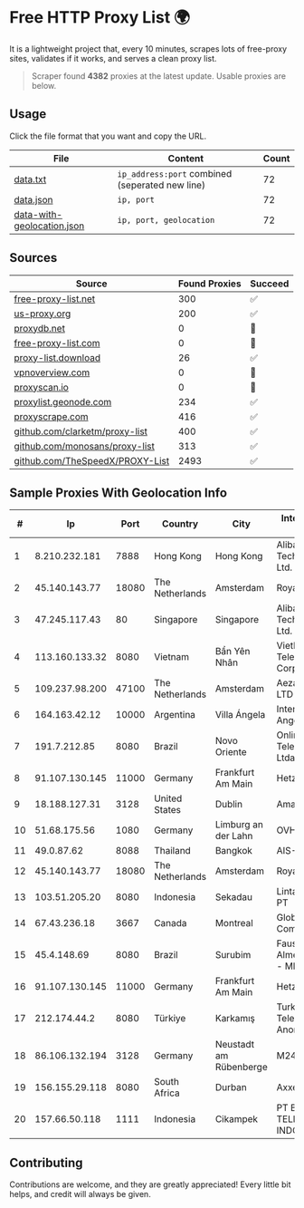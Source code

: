 
# Free HTTP Proxy List 🌍

It is a lightweight project that, every 10 minutes, scrapes lots of free-proxy sites, validates if it works, and serves a clean proxy list.


> Scraper found **4382** proxies at the latest update. Usable proxies are below.

## Usage

Click the file format that you want and copy the URL.


|File|Content|Count|
|----|-------|-----|
|[data.txt](https://raw.githubusercontent.com/themiralay/Proxy-List-World/master/data.txt)|`ip_address:port` combined (seperated new line)|72|
|[data.json](https://raw.githubusercontent.com/themiralay/Proxy-List-World/master/data.json)|`ip, port`|72|
|[data-with-geolocation.json](https://raw.githubusercontent.com/themiralay/Proxy-List-World/master/data-with-geolocation.json)|`ip, port, geolocation`|72|

## Sources

|Source|Found Proxies|Succeed|
|------|-------------|-------|
|[free-proxy-list.net](https://free-proxy-list.net)|300|✅|
|[us-proxy.org](https://www.us-proxy.org)|200|✅|
|[proxydb.net](http://proxydb.net)|0|🚫|
|[free-proxy-list.com](https://free-proxy-list.com/?page=&port=&type%5B%5D=http&type%5B%5D=https&up_time=0&search=Search)|0|🚫|
|[proxy-list.download](https://www.proxy-list.download/HTTP)|26|✅|
|[vpnoverview.com](https://vpnoverview.com/privacy/anonymous-browsing/free-proxy-servers)|0|🚫|
|[proxyscan.io](https://www.proxyscan.io)|0|🚫|
|[proxylist.geonode.com](https://proxylist.geonode.com/api/proxy-list?limit=300&page=1&sort_by=lastChecked&sort_type=desc&protocols=http,https)|234|✅|
|[proxyscrape.com](https://api.proxyscrape.com/v2/?request=displayproxies&protocol=http&timeout=10000&country=all&ssl=all&anonymity=all)|416|✅|
|[github.com/clarketm/proxy-list](https://raw.githubusercontent.com/clarketm/proxy-list/master/proxy-list-raw.txt)|400|✅|
|[github.com/monosans/proxy-list](https://raw.githubusercontent.com/monosans/proxy-list/main/proxies/http.txt)|313|✅|
|[github.com/TheSpeedX/PROXY-List](https://raw.githubusercontent.com/TheSpeedX/PROXY-List/master/http.txt)|2493|✅|


## Sample Proxies With Geolocation Info

|#|Ip|Port|Country|City|Internet Service Provider|
|-|--|----|-------|----|-------------------------|
|1|8.210.232.181|7888|Hong Kong|Hong Kong|Alibaba (US) Technology Co., Ltd.|
|2|45.140.143.77|18080|The Netherlands|Amsterdam|RoyaleHosting BV|
|3|47.245.117.43|80|Singapore|Singapore|Alibaba (US) Technology Co., Ltd.|
|4|113.160.133.32|8080|Vietnam|Bẩn Yên Nhân|VietNam Post and Telecom Corporation|
|5|109.237.98.200|47100|The Netherlands|Amsterdam|Aeza International LTD|
|6|164.163.42.12|10000|Argentina|Villa Ángela|Interret Villa Angela SRL|
|7|191.7.212.85|8080|Brazil|Novo Oriente|Online Telecomunicacoes Ltda|
|8|91.107.130.145|11000|Germany|Frankfurt Am Main|Hetzner Online AG|
|9|18.188.127.31|3128|United States|Dublin|Amazon.com, Inc.|
|10|51.68.175.56|1080|Germany|Limburg an der Lahn|OVH SAS|
|11|49.0.87.62|8088|Thailand|Bangkok|AIS-Fibre|
|12|45.140.143.77|18080|The Netherlands|Amsterdam|RoyaleHosting BV|
|13|103.51.205.20|8080|Indonesia|Sekadau|Lintas Data Prima, PT|
|14|67.43.236.18|3667|Canada|Montreal|GloboTech Communications|
|15|45.4.148.69|8080|Brazil|Surubim|Fausto Silva de Almeida Serviços - ME|
|16|91.107.130.145|11000|Germany|Frankfurt Am Main|Hetzner Online AG|
|17|212.174.44.2|8080|Türkiye|Karkamış|Turk Telekomunikasyon Anonim Sirketi|
|18|86.106.132.194|3128|Germany|Neustadt am Rübenberge|M247 Europe SRL|
|19|156.155.29.118|8080|South Africa|Durban|AxxessNetworks|
|20|157.66.50.118|1111|Indonesia|Cikampek|PT BARAYA TELEKOMUNIKASI INDONESIA|



## Contributing

Contributions are welcome, and they are greatly appreciated! Every
little bit helps, and credit will always be given.

